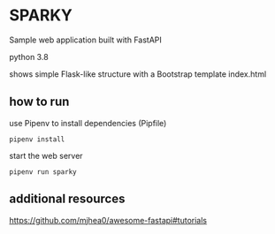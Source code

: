 # SPARKY

Sample web application built with FastAPI

python 3.8

shows simple Flask-like structure with a Bootstrap template index.html

## how to run
use Pipenv to install dependencies (Pipfile)

    pipenv install

start the web server

    pipenv run sparky

## additional resources

https://github.com/mjhea0/awesome-fastapi#tutorials